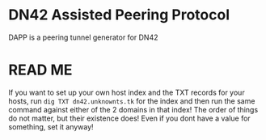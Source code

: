 # DN42 Assisted Peering Protocol
DAPP is a peering tunnel generator for DN42

# READ ME
If you want to set up your own host index and the TXT records for your hosts, run ```dig TXT dn42.unknownts.tk``` for the index and then run the same command against either of the 2 domains in that index! The order of things do not matter, but their existence does! Even if you dont have a value for something, set it anyway!
